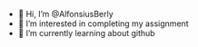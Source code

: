 - 👋 Hi, I’m @AlfonsiusBerly
- 👀 I’m interested in completing my assignment
- 🌱 I’m currently learning about github


<!---
AlfonsiusBerly/AlfonsiusBerly is a ✨ special ✨ repository because its `README.md` (this file) appears on your GitHub profile.
You can click the Preview link to take a look at your changes.
--->
